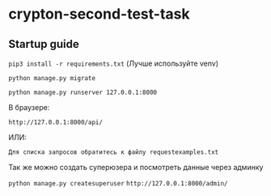# crypton-second-test-task

## Startup guide

```pip3 install -r requirements.txt``` 
(Лучше используйте venv)

```python manage.py migrate```

```python manage.py runserver 127.0.0.1:8000```

В браузере:

```http://127.0.0.1:8000/api/```

ИЛИ:

```Для списка запросов обратитесь к файлу requestexamples.txt```

Так же можно создать суперюзера и посмотреть данные через админку

```python manage.py createsuperuser```
```http://127.0.0.1:8000/admin/```
